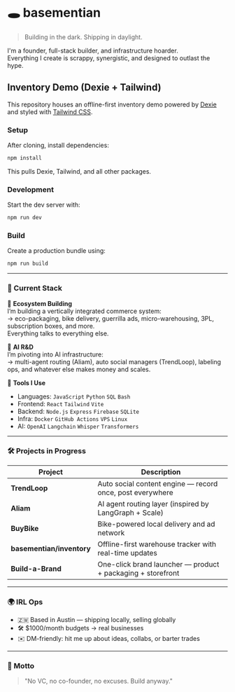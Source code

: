 # 🕳️ basementian

> Building in the dark. Shipping in daylight.  

I'm a founder, full-stack builder, and infrastructure hoarder.  
Everything I create is scrappy, synergistic, and designed to outlast the hype.

## Inventory Demo (Dexie + Tailwind)
This repository houses an offline-first inventory demo powered by [Dexie](https://dexie.org/) and styled with [Tailwind CSS](https://tailwindcss.com/).

### Setup
After cloning, install dependencies:
```bash
npm install
```
This pulls Dexie, Tailwind, and all other packages.

### Development
Start the dev server with:
```bash
npm run dev
```

### Build
Create a production bundle using:
```bash
npm run build
```


---

### 🧱 Current Stack

🧩 **Ecosystem Building**  
I’m building a vertically integrated commerce system:  
→ eco-packaging, bike delivery, guerrilla ads, micro-warehousing, 3PL, subscription boxes, and more.  
Everything talks to everything else.

🤖 **AI R&D**  
I’m pivoting into AI infrastructure:  
→ multi-agent routing (Aliam), auto social managers (TrendLoop), labeling ops, and whatever else makes money and scales.

🧰 **Tools I Use**  
- Languages: `JavaScript` `Python` `SQL` `Bash`
- Frontend: `React` `Tailwind` `Vite`
- Backend: `Node.js` `Express` `Firebase` `SQLite`
- Infra: `Docker` `GitHub Actions` `VPS` `Linux`
- AI: `OpenAI` `Langchain` `Whisper` `Transformers`

---

### 🛠️ Projects in Progress

| Project | Description |
|--------|-------------|
| **TrendLoop** | Auto social content engine — record once, post everywhere |
| **Aliam** | AI agent routing layer (inspired by LangGraph + Scale) |
| **BuyBike** | Bike-powered local delivery and ad network |
| **basementian/inventory** | Offline-first warehouse tracker with real-time updates |
| **Build-a-Brand** | One-click brand launcher — product + packaging + storefront |

---

### 🌍 IRL Ops

- 🇿🇼 Based in Austin — shipping locally, selling globally  
- 🛠️ $1000/month budgets → real businesses  
- ✉️ DM-friendly: hit me up about ideas, collabs, or barter trades

---

### 🧪 Motto

> "No VC, no co-founder, no excuses. Build anyway."

